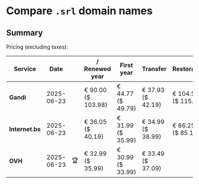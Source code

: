 # Compare `.srl` domain names

## Summary

Pricing (excluding taxes):

| Service | Date |  | / Renewed year | First year | Transfer | Restoration |
|--|--|--|--|--|--|--|
| **Gandi** | 2025-06-23 |  | € 90.00<br>($ 103.98) | € 44.77<br>($ 49.79) | € 37.93<br>($ 42.19) | € 104.56<br>($ 115.75) |
| **Internet.bs** | 2025-06-23 |  | € 36.05<br>($ 40.19) | € 31.99<br>($ 35.99) | € 34.99<br>($ 38.99) | € 86.25<br>($ 85.19) |
| **OVH** | 2025-06-23 | 🏆 | € 32.99<br>($ 35.99) | € 30.99<br>($ 33.99) | € 33.49<br>($ 37.09) |  |

